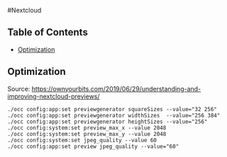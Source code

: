#Nextcloud 

## Table of Contents

* [Optimization](#optimization)

## Optimization

Source: https://ownyourbits.com/2019/06/29/understanding-and-improving-nextcloud-previews/
````
./occ config:app:set previewgenerator squareSizes --value="32 256"
./occ config:app:set previewgenerator widthSizes  --value="256 384"
./occ config:app:set previewgenerator heightSizes --value="256"
./occ config:system:set preview_max_x --value 2048
./occ config:system:set preview_max_y --value 2048
./occ config:system:set jpeg_quality --value 60
./occ config:app:set preview jpeg_quality --value="60"
````
